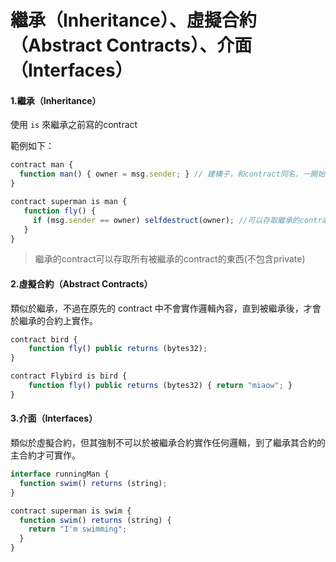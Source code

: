 # 繼承（Inheritance）、虛擬合約（Abstract Contracts）、介面（Interfaces）

#### 1.繼承（Inheritance）

使用 `is` 來繼承之前寫的contract

範例如下：

```js
contract man {
  function man() { owner = msg.sender; } // 建構子，和contract同名，一開始即會執行
}

contract superman is man {
   function fly() {
     if (msg.sender == owner) selfdestruct(owner); //可以存取繼承的contract變數owner
   }
}
```

> 繼承的contract可以存取所有被繼承的contract的東西\(不包含private\)

#### 2.虛擬合約（Abstract Contracts）

類似於繼承，不過在原先的 contract 中不會實作邏輯內容，直到被繼承後，才會於繼承的合約上實作。

```js
contract bird {
    function fly() public returns (bytes32);
}

contract Flybird is bird {
    function fly() public returns (bytes32) { return "miaow"; }
}
```

#### 3.介面（Interfaces）

類似於虛擬合約，但其強制不可以於被繼承合約實作任何邏輯，到了繼承其合約的主合約才可實作。

```js
interface runningMan {
  function swim() returns (string);
}

contract superman is swim {
  function swim() returns (string) {
    return "I'm swimming";
  }
}
```



